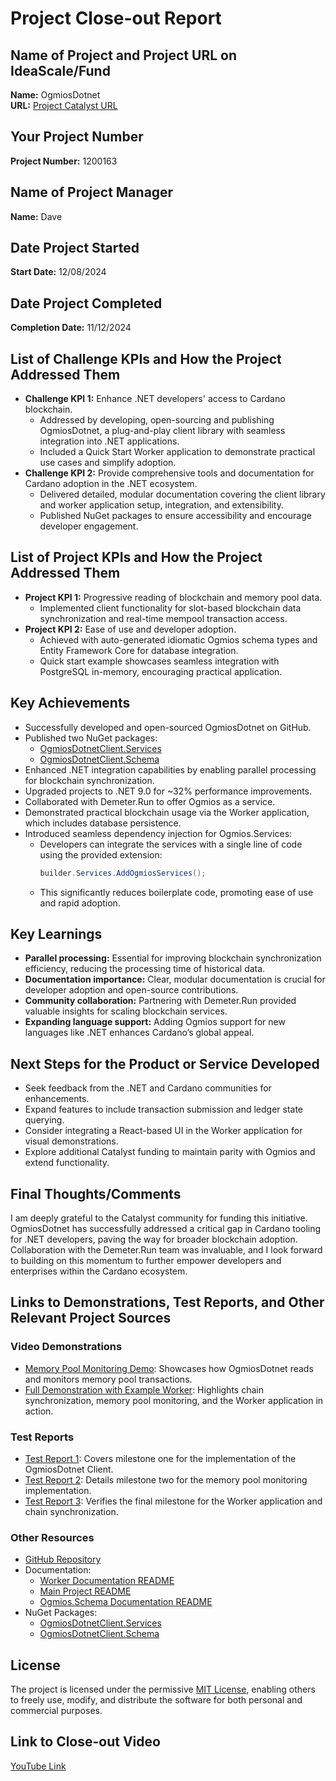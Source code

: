 # Project Close-out Report

## Name of Project and Project URL on IdeaScale/Fund

**Name:** OgmiosDotnet  
**URL:** [Project Catalyst URL](https://milestones.projectcatalyst.io/projects/1200163/milestones/1)

## Your Project Number

**Project Number:** 1200163

## Name of Project Manager

**Name:** Dave

## Date Project Started

**Start Date:** 12/08/2024

## Date Project Completed

**Completion Date:** 11/12/2024

## List of Challenge KPIs and How the Project Addressed Them

- **Challenge KPI 1:** Enhance .NET developers' access to Cardano blockchain.
  - Addressed by developing, open-sourcing and publishing OgmiosDotnet, a plug-and-play client library with seamless integration into .NET applications.
  - Included a Quick Start Worker application to demonstrate practical use cases and simplify adoption.
- **Challenge KPI 2:** Provide comprehensive tools and documentation for Cardano adoption in the .NET ecosystem.
  - Delivered detailed, modular documentation covering the client library and worker application setup, integration, and extensibility.
  - Published NuGet packages to ensure accessibility and encourage developer engagement.

## List of Project KPIs and How the Project Addressed Them

- **Project KPI 1:** Progressive reading of blockchain and memory pool data.
  - Implemented client functionality for slot-based blockchain data synchronization and real-time mempool transaction access.
- **Project KPI 2:** Ease of use and developer adoption.
  - Achieved with auto-generated idiomatic Ogmios schema types and Entity Framework Core for database integration.
  - Quick start example showcases seamless integration with PostgreSQL in-memory, encouraging practical application.

## Key Achievements

- Successfully developed and open-sourced OgmiosDotnet on GitHub.
- Published two NuGet packages:
  - [OgmiosDotnetClient.Services](https://www.nuget.org/packages/OgmiosDotnetClient.Services)
  - [OgmiosDotnetClient.Schema](https://www.nuget.org/packages/OgmiosDotnetClient.Schema)
- Enhanced .NET integration capabilities by enabling parallel processing for blockchain synchronization.
- Upgraded projects to .NET 9.0 for ~32% performance improvements.
- Collaborated with Demeter.Run to offer Ogmios as a service.
- Demonstrated practical blockchain usage via the Worker application, which includes database persistence.
- Introduced seamless dependency injection for Ogmios.Services:
  - Developers can integrate the services with a single line of code using the provided extension:
    ```csharp
    builder.Services.AddOgmiosServices();
    ```
  - This significantly reduces boilerplate code, promoting ease of use and rapid adoption.

## Key Learnings

- **Parallel processing:** Essential for improving blockchain synchronization efficiency, reducing the processing time of historical data.
- **Documentation importance:** Clear, modular documentation is crucial for developer adoption and open-source contributions.
- **Community collaboration:** Partnering with Demeter.Run provided valuable insights for scaling blockchain services.
- **Expanding language support:** Adding Ogmios support for new languages like .NET enhances Cardano’s global appeal.

## Next Steps for the Product or Service Developed

- Seek feedback from the .NET and Cardano communities for enhancements.
- Expand features to include transaction submission and ledger state querying.
- Consider integrating a React-based UI in the Worker application for visual demonstrations.
- Explore additional Catalyst funding to maintain parity with Ogmios and extend functionality.

## Final Thoughts/Comments

I am deeply grateful to the Catalyst community for funding this initiative. OgmiosDotnet has successfully addressed a critical gap in Cardano tooling for .NET developers, paving the way for broader blockchain adoption. Collaboration with the Demeter.Run team was invaluable, and I look forward to building on this momentum to further empower developers and enterprises within the Cardano ecosystem.

## Links to Demonstrations, Test Reports, and Other Relevant Project Sources

### **Video Demonstrations**

- [Memory Pool Monitoring Demo](https://www.youtube.com/watch?v=LvFKB3hGYXI): Showcases how OgmiosDotnet reads and monitors memory pool transactions.
- [Full Demonstration with Example Worker](https://youtu.be/vw6pFG0Q51s): Highlights chain synchronization, memory pool monitoring, and the Worker application in action.

### **Test Reports**

- [Test Report 1](https://github.com/ItsDaveB/OgmiosDotnet/blob/main/reports/milestone-one/test-report.md): Covers milestone one for the implementation of the OgmiosDotnet Client.
- [Test Report 2](https://github.com/ItsDaveB/OgmiosDotnet/blob/main/reports/milestone-two/test-report.md): Details milestone two for the memory pool monitoring implementation.
- [Test Report 3](https://github.com/ItsDaveB/OgmiosDotnet/blob/main/reports/milestone-three/test-report.md): Verifies the final milestone for the Worker application and chain synchronization.

### **Other Resources**

- [GitHub Repository](https://github.com/ItsDaveB/OgmiosDotnet)
- Documentation:
  - [Worker Documentation README](https://github.com/ItsDaveB/OgmiosDotnet/blob/main/src/Ogmios.Example.Worker/docs/README.md)
  - [Main Project README](https://github.com/ItsDaveB/OgmiosDotnet/blob/main/README.md)
  - [Ogmios.Schema Documentation README](https://github.com/ItsDaveB/OgmiosDotnet/blob/main/src/Ogmios.Schema/docs/README.md)
- NuGet Packages:
  - [OgmiosDotnetClient.Services](https://www.nuget.org/packages/OgmiosDotnetClient.Services)
  - [OgmiosDotnetClient.Schema](https://www.nuget.org/packages/OgmiosDotnetClient.Schema)

## License

The project is licensed under the permissive [MIT License](https://github.com/ItsDaveB/OgmiosDotnet/blob/main/LICENSE), enabling others to freely use, modify, and distribute the software for both personal and commercial purposes.

## Link to Close-out Video

[YouTube Link](https://youtu.be/l9oBGdg7iKs?feature=shared) 
